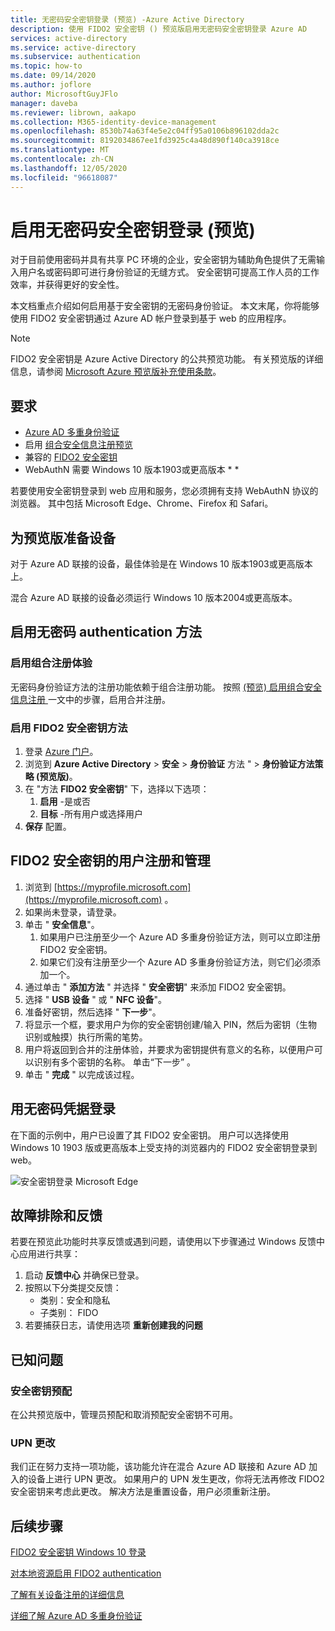 ```yaml
---
title: 无密码安全密钥登录 (预览) -Azure Active Directory
description: 使用 FIDO2 安全密钥 () 预览版启用无密码安全密钥登录 Azure AD
services: active-directory
ms.service: active-directory
ms.subservice: authentication
ms.topic: how-to
ms.date: 09/14/2020
ms.author: joflore
author: MicrosoftGuyJFlo
manager: daveba
ms.reviewer: librown, aakapo
ms.collection: M365-identity-device-management
ms.openlocfilehash: 8530b74a63f4e5e2c04ff95a0106b896102dda2c
ms.sourcegitcommit: 8192034867ee1fd3925c4a48d890f140ca3918ce
ms.translationtype: MT
ms.contentlocale: zh-CN
ms.lasthandoff: 12/05/2020
ms.locfileid: "96618087"
---
```

# <a name="enable-passwordless-security-key-sign-in-preview"></a>启用无密码安全密钥登录 (预览) 

对于目前使用密码并具有共享 PC 环境的企业，安全密钥为辅助角色提供了无需输入用户名或密码即可进行身份验证的无缝方式。 安全密钥可提高工作人员的工作效率，并获得更好的安全性。

本文档重点介绍如何启用基于安全密钥的无密码身份验证。 本文末尾，你将能够使用 FIDO2 安全密钥通过 Azure AD 帐户登录到基于 web 的应用程序。

> [!NOTE]
> FIDO2 安全密钥是 Azure Active Directory 的公共预览功能。 有关预览版的详细信息，请参阅 [Microsoft Azure 预览版补充使用条款](https://azure.microsoft.com/support/legal/preview-supplemental-terms/)。

## <a name="requirements"></a>要求

- [Azure AD 多重身份验证](howto-mfa-getstarted.md)
- 启用 [组合安全信息注册预览](concept-registration-mfa-sspr-combined.md)
- 兼容的 [FIDO2 安全密钥](concept-authentication-passwordless.md#fido2-security-keys)
- WebAuthN 需要 Windows 10 版本1903或更高版本 * *

若要使用安全密钥登录到 web 应用和服务，您必须拥有支持 WebAuthN 协议的浏览器。 其中包括 Microsoft Edge、Chrome、Firefox 和 Safari。

## <a name="prepare-devices-for-preview"></a>为预览版准备设备

对于 Azure AD 联接的设备，最佳体验是在 Windows 10 版本1903或更高版本上。

混合 Azure AD 联接的设备必须运行 Windows 10 版本2004或更高版本。

## <a name="enable-passwordless-authentication-method"></a>启用无密码 authentication 方法

### <a name="enable-the-combined-registration-experience"></a>启用组合注册体验

无密码身份验证方法的注册功能依赖于组合注册功能。 按照 [ (预览) 启用组合安全信息注册 ](howto-registration-mfa-sspr-combined.md)一文中的步骤，启用合并注册。

### <a name="enable-fido2-security-key-method"></a>启用 FIDO2 安全密钥方法

1. 登录 [Azure 门户](https://portal.azure.com)。
1. 浏览到 **Azure Active Directory**  >  **安全**  >  **身份验证** 方法 "  >  **身份验证方法策略 (预览版)**。
1. 在 "方法 **FIDO2 安全密钥**" 下，选择以下选项：
   1. **启用** -是或否
   1. **目标** -所有用户或选择用户
1. **保存** 配置。

## <a name="user-registration-and-management-of-fido2-security-keys"></a>FIDO2 安全密钥的用户注册和管理

1. 浏览到 [https://myprofile.microsoft.com](https://myprofile.microsoft.com) 。
1. 如果尚未登录，请登录。
1. 单击 " **安全信息**"。
   1. 如果用户已注册至少一个 Azure AD 多重身份验证方法，则可以立即注册 FIDO2 安全密钥。
   1. 如果它们没有注册至少一个 Azure AD 多重身份验证方法，则它们必须添加一个。
1. 通过单击 " **添加方法** " 并选择 " **安全密钥**" 来添加 FIDO2 安全密钥。
1. 选择 " **USB 设备** " 或 " **NFC 设备**"。
1. 准备好密钥，然后选择 " **下一步**"。
1. 将显示一个框，要求用户为你的安全密钥创建/输入 PIN，然后为密钥（生物识别或触摸）执行所需的笔势。
1. 用户将返回到合并的注册体验，并要求为密钥提供有意义的名称，以便用户可以识别有多个密钥的名称。 单击“下一步”  。
1. 单击 " **完成** " 以完成该过程。

## <a name="sign-in-with-passwordless-credential"></a>用无密码凭据登录

在下面的示例中，用户已设置了其 FIDO2 安全密钥。 用户可以选择使用 Windows 10 1903 版或更高版本上受支持的浏览器内的 FIDO2 安全密钥登录到 web。

![安全密钥登录 Microsoft Edge](./media/howto-authentication-passwordless-security-key/fido2-windows-10-1903-edge-sign-in.png)

## <a name="troubleshooting-and-feedback"></a>故障排除和反馈

若要在预览此功能时共享反馈或遇到问题，请使用以下步骤通过 Windows 反馈中心应用进行共享：

1. 启动 **反馈中心** 并确保已登录。
1. 按照以下分类提交反馈：
   - 类别：安全和隐私
   - 子类别： FIDO
1. 若要捕获日志，请使用选项 **重新创建我的问题**

## <a name="known-issues"></a>已知问题

### <a name="security-key-provisioning"></a>安全密钥预配

在公共预览版中，管理员预配和取消预配安全密钥不可用。

### <a name="upn-changes"></a>UPN 更改

我们正在努力支持一项功能，该功能允许在混合 Azure AD 联接和 Azure AD 加入的设备上进行 UPN 更改。 如果用户的 UPN 发生更改，你将无法再修改 FIDO2 安全密钥来考虑此更改。 解决方法是重置设备，用户必须重新注册。

## <a name="next-steps"></a>后续步骤

[FIDO2 安全密钥 Windows 10 登录](howto-authentication-passwordless-security-key-windows.md)

[对本地资源启用 FIDO2 authentication](howto-authentication-passwordless-security-key-on-premises.md)

[了解有关设备注册的详细信息](../devices/overview.md)

[详细了解 Azure AD 多重身份验证](../authentication/howto-mfa-getstarted.md)

